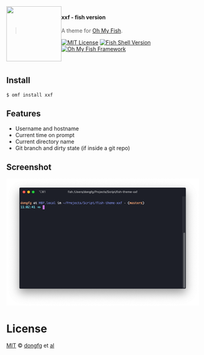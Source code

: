 <img src="https://cdn.rawgit.com/oh-my-fish/oh-my-fish/e4f1c2e0219a17e2c748b824004c8d0b38055c16/docs/logo.svg" align="left" width="144px" height="144px"/>

#### xxf - fish version
> A theme for [Oh My Fish][omf-link].

[![MIT License](https://img.shields.io/badge/license-MIT-007EC7.svg?style=flat-square)](/LICENSE)
[![Fish Shell Version](https://img.shields.io/badge/fish-v3.0.0-007EC7.svg?style=flat-square)](https://fishshell.com)
[![Oh My Fish Framework](https://img.shields.io/badge/Oh%20My%20Fish-Framework-007EC7.svg?style=flat-square)](https://www.github.com/oh-my-fish/oh-my-fish)

<br/>


## Install

```fish
$ omf install xxf
```

## Features

* Username and hostname
* Current time on prompt
* Current directory name
* Git branch and dirty state (if inside a git repo)

## Screenshot

<p align="center">
<img src="screenshot.png">
</p>


# License

[MIT][mit] © [dongfg][author] et [al][contributors]


[mit]:            https://opensource.org/licenses/MIT
[author]:         https://github.com/dongfg
[contributors]:   https://github.com/dongfg/fish-theme-xxf/graphs/contributors
[omf-link]:       https://www.github.com/oh-my-fish/oh-my-fish

[license-badge]:  https://img.shields.io/badge/license-MIT-007EC7.svg?style=flat-square
